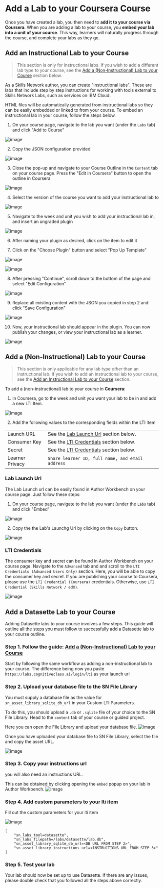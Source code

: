# Add a Lab to your Coursera Course

Once you have created a lab, you then need to **add it to your course via Coursera**. When you are adding a lab to your course, you **embed your lab into a unit of your course**. This way, learners will naturally progress through the course, and complete your labs as they go.

## Add an Instructional Lab to your Course

> This section is only for instructional labs. If you wish to add a different lab type to your course, see the [Add a (Non-Instructional) Lab to your Course](#add-a-non-instructional-lab-to-your-course) section below.

As a Skills Network author, you can create "instructional labs". These are labs that include step by step instructions for working with tools external to Skills Network Labs, such as services on IBM Cloud. 

HTML files will be automatically generated from instructional labs so they can be easliy embedded or linked to from your course. To embed an instructional lab in your course, follow the steps below.

1. On your course page, navigate to the lab you want (under the `Labs` tab) and click "Add to Course"

![image](/img/adding-labs-in-a-course/SN-AW-add-to-course.png)

2. Copy the JSON configuration provided 

![image](/img/adding-labs-in-a-course/SN-AW-instructional-lab-modal-json.png)

3. Close the pop-up and navigate to your Course Outline in the `Content` tab on your course page. Press the "Edit in Coursera" button to open the outline in Coursera

![image](/img/adding-labs-in-a-course/SN-AW-Course-Outline-Coursera.png)

4. Select the version of the course you want to add your instructional lab to

![image](/img/adding-labs-in-a-course/SN-Coursera-version.png)

5. Navigate to the week and unit you wish to add your instructional lab in, and insert an ungraded plugin

![image](/img/adding-labs-in-a-course/SN-Coursera-add-ungraded-plugin.png)

6. After naming your plugin as desired, click on the item to edit it

7. Click on the "Choose Plugin" button and select "Pop Up Template"

![image](/img/adding-labs-in-a-course/SN-Coursera-choose-plugin-button.png)

![image](/img/adding-labs-in-a-course/SN-Coursera-pop-up-template.png)

8. After pressing "Continue", scroll down to the bottom of the page and select "Edit Configuration"

![image](/img/adding-labs-in-a-course/SN-Coursera-edit-configuration.png)

9. Replace all existing content with the JSON you copied in step 2 and click "Save Configuration"

![image](/img/adding-labs-in-a-course/SN-Coursera-JSON.png)

10. Now, your instructional lab should appear in the plugin. You can now publish your changes, or view your instructional lab as a learner.

![image](/img/adding-labs-in-a-course/SN-Coursera-instructional-lab-publish-view-as-learner.png)


## Add a (Non-Instructional) Lab to your Course

> This section is only applicable for any lab type _other_ than an instructional lab. If you wish to add an instructional lab to your course, see the [Add an Instructional Lab to your Course](#add-an-instructional-lab-to-your-course) section.

To add a (non-instructional) lab to your course in **Coursera**:

1. In Coursera, go to the week and unit you want your lab to be in and add a new LTI Item.

![image](/img/adding-labs-in-a-course/SN-Coursera-add-LTI-item.png)

2. Add the following values to the corresponding fields within the LTI Item

<table>
    <tr>
        <td> Launch URL </td> <td> See the <a href="#lab-launch-url">Lab Launch Url</a> section below.  </td>
    </tr>
    <tr>
        <td> Consumer Key </td> <td> See the <a href="#lti-credentials">LTI Credentials</a> section below. </td>
    </tr>
    <tr>
        <td> Secret </td> <td> See the <a href="#lti-credentials">LTI Credentials</a> section below. </td>
    </tr>
    <tr>
        <td> Learner Privacy </td> <td> <code>Share learner ID, full name, and email address</code> </td>
    </tr>
</table>

### Lab Launch Url

The Lab Launch url can be easily found in Author Workbench on your course page. Just follow these steps:
1. On your course page, navigate to the lab you want (under the `Labs` tab) and click "Embed"

![image](/img/adding-labs-in-a-course/SN-AW-course-embed-lab-button.png)

2. Copy the the Lab's Launchg Url by clicking on the `Copy` button.

![image](/img/adding-labs-in-a-course/SN-AW-coursera-lab-modal-lab-launch-url.png)

### LTI Credentials

The consumer key and secret can be found in Author Workbench on your course page. Navigate to the `Advanced` tab and and scroll to the `LTI Credentials (Advanced Users Only)` section. Here, you will be able to copy the consumer key and secret. If you are publishing your course to Coursera, please use the `LTI Credential (Coursera)` credentials. Otherwise, use `LTI Credential (Skills Network / edX)`.

![image](/img/adding-labs-in-a-course/SN-AW-LTI-Credentials-Coursera.png)


## Add a Datasette Lab to your Course
Adding Datasette labs to your course involves a few steps. This guide will outline all the steps you must follow to successfully add a Datasette lab to your course outline.

### Step 1. Follow the guide: [Add a (Non-Instructional) Lab to your Course](#add-a-non-instructional-lab-to-your-course)
Start by following the same workflow as adding a non-instructional lab to your course. The difference being now you paste `https://labs.cognitiveclass.ai/login/lti` as your launch url

### Step 2. Upload your database file to the SN File Library
You must supply a database file as the value for `sn_asset_library_sqlite_db_url` in your Custom LTI Parameters.

To do this, you should upload a `.db` or `.sqlite` file of your choice to the SN File Library. Head to the `content` tab of your course or guided project.

Here you can open the File Library and upload your database file.
![image](/img/adding-labs-in-a-course/open-file-library.png)

Once you have uploaded your database file to SN File Library, select the file and copy the asset URL.

![image](/img/adding-labs-in-a-course/copy-file-url.png)

### Step 3. Copy your instructions url
you will also need an instructions URL.

This can be obtained by clicking opening the `embed` popup on your lab in Author Workbench.
![image](/img/adding-labs-in-a-course/embed-lab.png)

### Step 4. Add custom parameters to your lti item
Fill out the custom parameters for your lti item

![image](/img/adding-labs-in-a-course/coursera-custom-params.png)

```
[
    "sn_labs_tool=datasette",
    "sn_labs_filepath=/labs/datasette/lab.db",
    "sn_asset_library_sqlite_db_url=<DB URL FROM STEP 2>",
    "sn_asset_library_instructions_url=<INSTRUCTIONS URL FROM STEP 3>"
]
```

### Step 5. Test your lab
Your lab should now be set up to use Datasette. If there are any issues, please double check that you followed all the steps above correctly.
